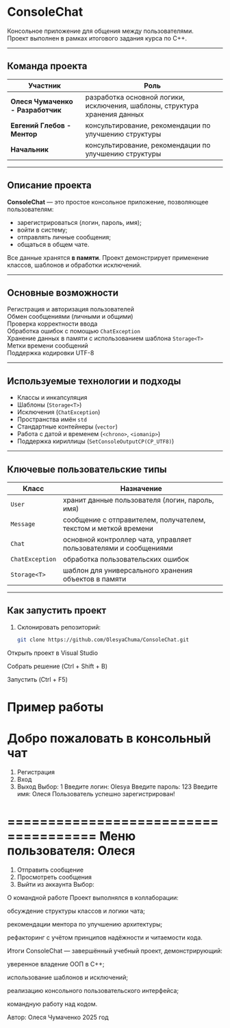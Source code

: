 # ConsoleChat

Консольное приложение для общения между пользователями.  
Проект выполнен в рамках итогового задания курса по C++.

---

##  Команда проекта

| Участник | Роль |
|-----------|------|
| **Олеся Чумаченко - Разработчик** | разработка основной логики, исключения, шаблоны, структура хранения данных |
| **Евгений Глебов - Ментор** | консультирование, рекомендации по улучшению структуры |
| **Начальник** | консультирование, рекомендации по улучшению структуры |

---

##  Описание проекта

**ConsoleChat** — это простое консольное приложение, позволяющее пользователям:
- зарегистрироваться (логин, пароль, имя);
- войти в систему;
- отправлять личные сообщения;
- общаться в общем чате.

Все данные хранятся **в памяти**.
Проект демонстрирует применение классов, шаблонов и обработки исключений.

---

## Основные возможности

Регистрация и авторизация пользователей  
Обмен сообщениями (личными и общими)  
Проверка корректности ввода  
Обработка ошибок с помощью `ChatException`  
Хранение данных в памяти с использованием шаблона `Storage<T>`  
Метки времени сообщений  
Поддержка кодировки UTF-8  

---

## Используемые технологии и подходы

- Классы и инкапсуляция
- Шаблоны (`Storage<T>`)
- Исключения (`ChatException`)
- Пространства имён `std`
- Стандартные контейнеры (`vector`)
- Работа с датой и временем (`<chrono>`, `<iomanip>`)
- Поддержка кириллицы (`SetConsoleOutputCP(CP_UTF8)`)

---

## Ключевые пользовательские типы

| Класс | Назначение |
|-------|-------------|
| `User` | хранит данные пользователя (логин, пароль, имя) |
| `Message` | сообщение с отправителем, получателем, текстом и меткой времени |
| `Chat` | основной контроллер чата, управляет пользователями и сообщениями |
| `ChatException` | обработка пользовательских ошибок |
| `Storage<T>` | шаблон для универсального хранения объектов в памяти |

---

## Как запустить проект

1. Склонировать репозиторий:
   ```bash
   git clone https://github.com/OlesyaChuma/ConsoleChat.git
Открыть проект в Visual Studio

Собрать решение (Ctrl + Shift + B)

Запустить (Ctrl + F5)

Пример работы
=====================================
 Добро пожаловать в консольный чат
=====================================
1. Регистрация
2. Вход
3. Выход
Выбор: 1
Введите логин: Olesya
Введите пароль: 123
Введите имя: Олеся
Пользователь успешно зарегистрирован!

=====================================
 Меню пользователя: Олеся
=====================================
1. Отправить сообщение
2. Просмотреть сообщения
3. Выйти из аккаунта
Выбор:


О командной работе
Проект выполнялся в коллаборации:

обсуждение структуры классов и логики чата;

рекомендации ментора по улучшению архитектуры;

рефакторинг с учётом принципов надёжности и читаемости кода.

Итоги
ConsoleChat — завершённый учебный проект, демонстрирующий:

уверенное владение ООП в C++;

использование шаблонов и исключений;

реализацию консольного пользовательского интерфейса;

командную работу над кодом.

Автор: Олеся Чумаченко
2025 год
